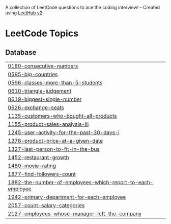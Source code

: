 A collection of LeetCode questions to ace the coding interview! - Created using [LeetHub v2](https://github.com/arunbhardwaj/LeetHub-2.0)
<!---LeetCode Topics Start-->
# LeetCode Topics
## Database
|  |
| ------- |
| [0180-consecutive-numbers](https://github.com/abidmemon1870ca/LeetCode_SQL/tree/master/0180-consecutive-numbers) |
| [0595-big-countries](https://github.com/abidmemon1870ca/LeetCode_SQL/tree/master/0595-big-countries) |
| [0596-classes-more-than-5-students](https://github.com/abidmemon1870ca/LeetCode_SQL/tree/master/0596-classes-more-than-5-students) |
| [0610-triangle-judgement](https://github.com/abidmemon1870ca/LeetCode_SQL/tree/master/0610-triangle-judgement) |
| [0619-biggest-single-number](https://github.com/abidmemon1870ca/LeetCode_SQL/tree/master/0619-biggest-single-number) |
| [0626-exchange-seats](https://github.com/abidmemon1870ca/LeetCode_SQL/tree/master/0626-exchange-seats) |
| [1135-customers-who-bought-all-products](https://github.com/abidmemon1870ca/LeetCode_SQL/tree/master/1135-customers-who-bought-all-products) |
| [1155-product-sales-analysis-iii](https://github.com/abidmemon1870ca/LeetCode_SQL/tree/master/1155-product-sales-analysis-iii) |
| [1245-user-activity-for-the-past-30-days-i](https://github.com/abidmemon1870ca/LeetCode_SQL/tree/master/1245-user-activity-for-the-past-30-days-i) |
| [1278-product-price-at-a-given-date](https://github.com/abidmemon1870ca/LeetCode_SQL/tree/master/1278-product-price-at-a-given-date) |
| [1327-last-person-to-fit-in-the-bus](https://github.com/abidmemon1870ca/LeetCode_SQL/tree/master/1327-last-person-to-fit-in-the-bus) |
| [1452-restaurant-growth](https://github.com/abidmemon1870ca/LeetCode_SQL/tree/master/1452-restaurant-growth) |
| [1480-movie-rating](https://github.com/abidmemon1870ca/LeetCode_SQL/tree/master/1480-movie-rating) |
| [1877-find-followers-count](https://github.com/abidmemon1870ca/LeetCode_SQL/tree/master/1877-find-followers-count) |
| [1882-the-number-of-employees-which-report-to-each-employee](https://github.com/abidmemon1870ca/LeetCode_SQL/tree/master/1882-the-number-of-employees-which-report-to-each-employee) |
| [1942-primary-department-for-each-employee](https://github.com/abidmemon1870ca/LeetCode_SQL/tree/master/1942-primary-department-for-each-employee) |
| [2057-count-salary-categories](https://github.com/abidmemon1870ca/LeetCode_SQL/tree/master/2057-count-salary-categories) |
| [2127-employees-whose-manager-left-the-company](https://github.com/abidmemon1870ca/LeetCode_SQL/tree/master/2127-employees-whose-manager-left-the-company) |
<!---LeetCode Topics End-->